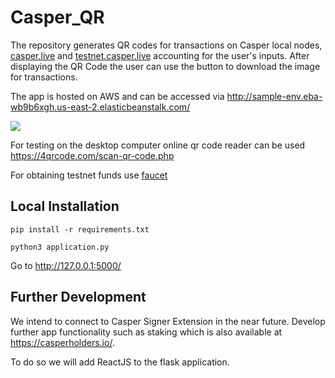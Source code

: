 # Casper_QR

The repository generates QR codes for transactions on Casper local nodes, [casper.live](https://cspr.live) and [testnet.casper.live](https://testnet.cspr.live) accounting for the user's inputs. After displaying the QR Code the user can use the button to download the image for transactions.

The app is hosted on AWS and can be accessed via http://sample-env.eba-wb9b6xgh.us-east-2.elasticbeanstalk.com/

![](https://i.imgur.com/KYyfJIl.jpg?1)

For testing on the desktop computer online qr code reader can be used https://4qrcode.com/scan-qr-code.php

For obtaining testnet funds use [faucet](https://testnet.cspr.live/tools/faucet)

## Local Installation

`pip install -r requirements.txt`

`python3 application.py`

Go to http://127.0.0.1:5000/

## Further Development

We intend to connect to Casper Signer Extension in the near future. Develop further app functionality such as staking which is also available at https://casperholders.io/.

To do so we will add ReactJS to the flask application.
